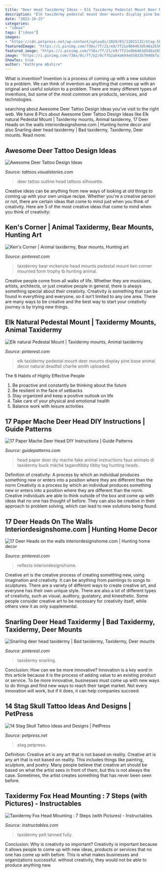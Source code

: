 ```yaml
---
title: "Deer Head Taxidermy Ideas ~ Elk Taxidermy Pedestal Mount Deer Mounts Display Pine Base Animal Decor Natural Deadfall Charlie Smith Uploaded"
description: "Elk taxidermy pedestal mount deer mounts display pine base animal decor natural deadfall charlie smith uploaded"
date: "2022-10-25"
categories:
- "ideas"
tags: ["ideas"]
images:
- "https://cdn.petpress.net/wp-content/uploads/2020/03/12021132/Stag-Skull-Tattoo-cool-design.jpg"
featuredImage: "https://i.pinimg.com/736x/7f/21/e9/7f21e9b6463d548a26567a27b8667269--taxidermy.jpg"
featured_image: "https://i.pinimg.com/736x/7f/21/e9/7f21e9b6463d548a26567a27b8667269--taxidermy.jpg"
image: "https://i.pinimg.com/736x/0c/ff/b2/0cffb2ab4a694eb5031b7040b7a1f3a6.jpg"
ShowToc: true
author: "Kathryne Abshire"
---
```



What is invention?
Invention is a process of coming up with a new solution to a problem. We can think of invention as anything that comes up with an original and useful solution to a problem. There are many different types of inventions, but some of the most common are products, services, and technologies.

	

		
searching about Awesome Deer Tattoo Design Ideas you've visit to the right web. We have 8 Pics about Awesome Deer Tattoo Design Ideas like Elk natural Pedestal Mount | Taxidermy mounts, Animal taxidermy, 17 Deer Heads on the walls interiordesignshome.com | Hunting home decor and also Snarling deer head taxidermy | Bad taxidermy, Taxidermy, Deer mounts. Read more:
		
    
## Awesome Deer Tattoo Design Ideas

<img loading=lazy src="https://media.visualstories.com/uploads/images/1/175/5667117-696_1162266239-deer-head-outline-silhouette-stylized-elk_p.jpg" onerror="this.onerror=null;this.src='https://tse4.mm.bing.net/th?id=OIP.4jzMUpIOw-UJ0PDD7taKwgHaJ4&amp;pid=15.1';" alt="Awesome Deer Tattoo Design Ideas">

_Source: tattoos.visualstories.com_

>deer tattoo outline head tattoos silhouette. 

	

Creative ideas can be anything from new ways of looking at old things to coming up with your own unique recipe. Whether you're a creative person or not, there are certain ideas that come to mind just when you think of creativity. Here are 5 of the most creative ideas that come to mind when you think of creativity: 

    
## Ken&#039;s Corner | Animal Taxidermy, Bear Mounts, Hunting Art

<img loading=lazy src="https://i.pinimg.com/736x/7f/21/e9/7f21e9b6463d548a26567a27b8667269--taxidermy.jpg" onerror="this.onerror=null;this.src='https://tse3.mm.bing.net/th?id=OIP.FxfXdyN6UUGlESslbeHYZAHaJ2&amp;pid=15.1';" alt="Ken&#039;s Corner | Animal taxidermy, Bear mounts, Hunting art">

_Source: pinterest.com_

>taxidermy bear mckenzie head mounts pedestal mount ken corner mounted form trophy lb hunting animal. 

	

Creative people come from all walks of life. Whether they are musicians, artists, architects, or just creative people in general, there is always something special about their creativity. Creativity is something that can be found in everything and everyone, so it isn't limited to any one area. There are many ways to be creative and the best way to start your creativity journey is by trying new things.

    
## Elk Natural Pedestal Mount | Taxidermy Mounts, Animal Taxidermy

<img loading=lazy src="https://i.pinimg.com/736x/0d/3e/bd/0d3ebd876533389e586203bc3285e5d7--taxidermy-elk.jpg" onerror="this.onerror=null;this.src='https://tse3.mm.bing.net/th?id=OIP.ndMjHr1f6gJQwPKeZtusHgHaNK&amp;pid=15.1';" alt="Elk natural Pedestal Mount | Taxidermy mounts, Animal taxidermy">

_Source: pinterest.com_

>elk taxidermy pedestal mount deer mounts display pine base animal decor natural deadfall charlie smith uploaded. 

	

The 6 Habits of Highly Effective People
1. Be proactive and constantly be thinking about the future 
2. Be resilient in the face of setbacks 
3. Stay organized and keep a positive outlook on life 
4. Take care of your physical and emotional health 
5. Balance work with leisure activities 

    
## 17 Paper Mache Deer Head DIY Instructions | Guide Patterns

<img loading=lazy src="https://www.guidepatterns.com/wp-content/uploads/2015/09/Paper-Mache-Fake-Deer-Head.jpg" onerror="this.onerror=null;this.src='https://tse3.mm.bing.net/th?id=OIP.YBzMtaE6u9CuwhB454gwYAHaKX&amp;pid=15.1';" alt="17 Paper Mache Deer Head DIY Instructions | Guide Patterns">

_Source: guidepatterns.com_

>head paper deer diy mache fake animal instructions faux animals di taxidermy buck mâché tagandtibby tibby tag hunting heads. 

	

Definition of creativity: A process by which an individual produces something new or enters into a position where they are different than the norm
Creativity is a process by which an individual produces something new or enters into a position where they are different than the norm. Creative individuals are able to think outside of the box and come up with ideas that no one has thought of before. They can also be creative in their approach to problem solving, which can lead to new solutions being found.

    
## 17 Deer Heads On The Walls Interiordesignshome.com | Hunting Home Decor

<img loading=lazy src="https://i.pinimg.com/736x/0c/ff/b2/0cffb2ab4a694eb5031b7040b7a1f3a6.jpg" onerror="this.onerror=null;this.src='https://tse4.mm.bing.net/th?id=OIP.QwKgqvRTF7Sr3Np2VuIT9wHaJ3&amp;pid=15.1';" alt="17 Deer Heads on the walls interiordesignshome.com | Hunting home decor">

_Source: pinterest.com_

>reflects interiordesignshome. 

	

Creative art is the creative process of creating something new, using imagination and creativity. It can be anything from paintings to songs to sculptures. There are a variety of different ways to create creative art, and everyone has their own unique style. There are also a lot of different types of creativity, such as visual, auditory, gustatory, and kinesthetic. Some people consider creative art to be necessary for creativity itself, while others view it as only supplemental.

    
## Snarling Deer Head Taxidermy | Bad Taxidermy, Taxidermy, Deer Mounts

<img loading=lazy src="https://i.pinimg.com/736x/54/43/fa/5443fa58783ac3ebcead19dda43ea62a.jpg" onerror="this.onerror=null;this.src='https://tse1.mm.bing.net/th?id=OIP._bJiwF-KthcdtBhmHoYJBQHaJ5&amp;pid=15.1';" alt="Snarling deer head taxidermy | Bad taxidermy, Taxidermy, Deer mounts">

_Source: pinterest.com_

>taxidermy snarling. 

	

Conclusion: How can we be more innovative?
Innovation is a key word in this article because it is the process of adding value to an existing product or service. To be more innovative, businesses must come up with new ways to do things and find new ways to reach their target market. Not every innovation will work, but if it does, it can help companies succeed.

    
## 14 Stag Skull Tattoo Ideas And Designs | PetPress

<img loading=lazy src="https://cdn.petpress.net/wp-content/uploads/2020/03/12021132/Stag-Skull-Tattoo-cool-design.jpg" onerror="this.onerror=null;this.src='https://tse2.mm.bing.net/th?id=OIP.dWdobmtyXTEjKKb2L6Zb6AAAAA&amp;pid=15.1';" alt="14 Stag Skull Tattoo Ideas and Designs | PetPress">

_Source: petpress.net_

>stag petpress. 

	

Definition: Creative art is any art that is not based on reality.
Creative art is any art that is not based on reality. This includes things like painting, sculpture, and poetry. Many people believe that creative art should be based on what the artist sees in front of them, but this is not always the case. Sometimes, the artist creates something that has never been seen before.

    
## Taxidermy Fox Head Mounting : 7 Steps (with Pictures) - Instructables

<img loading=lazy src="https://content.instructables.com/ORIG/F60/FS87/IJQOHLDV/F60FS87IJQOHLDV.jpg?auto=webp&amp;frame=1" onerror="this.onerror=null;this.src='https://tse3.mm.bing.net/th?id=OIP.WL41NuT43tqqmaMUnc0tLAHaGL&amp;pid=15.1';" alt="Taxidermy Fox Head Mounting : 7 Steps (with Pictures) - Instructables">

_Source: instructables.com_

>taxidermy pelt tanned fully. 

	

Conclusion: Why is creativity so important?
Creativity is important because it allows people to come up with new ideas, products or services that no one has come up with before. This is what makes businesses and organizations successful. without creativity, they would not be able to produce anything new.

